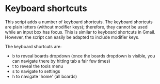 # Keyboard shortcuts

This script adds a number of keyboard shortcuts. The keyboard shortcuts are plain letters (without modifier keys); therefore, they cannot be used while an input box has focus. This is similar to keyboard shortcuts in Gmail. However, the script can easily be adapted to include modifier keys.

The keyboard shortcuts are:
* b to reveal boards dropdown (once the boards dropdown is visible, you can navigate there by hitting tab a fair few times)
* t to reveal the tools menu
* s to navigate to settings
* h to navigate 'home' (all boards)
